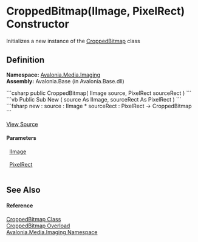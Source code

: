 # CroppedBitmap(IImage, PixelRect) Constructor


Initializes a new instance of the <a href="T_Avalonia_Media_Imaging_CroppedBitmap">CroppedBitmap</a> class



## Definition
**Namespace:** <a href="N_Avalonia_Media_Imaging">Avalonia.Media.Imaging</a>  
**Assembly:** Avalonia.Base (in Avalonia.Base.dll)

<Tabs groupId="api-code-preview">
<TabItem value="csharp" label="C#">
```csharp
public CroppedBitmap(
	IImage source,
	PixelRect sourceRect
)
```
</TabItem>
<TabItem value="vb" label="VB">
```vb
Public Sub New ( 
	source As IImage,
	sourceRect As PixelRect
)
```
</TabItem>
<TabItem value="fsharp" label="F#">
```fsharp
new : 
        source : IImage * 
        sourceRect : PixelRect -> CroppedBitmap
```
</TabItem>
</Tabs>



<a href="https://github.com/AvaloniaUI/Avalonia/tree/master/src/Avalonia.Base/Media/Imaging/CroppedBitmap.cs#L53" title="View the source code">View Source</a>



#### Parameters
<dl><dt>  <a href="T_Avalonia_Media_IImage">IImage</a></dt><dd> </dd><dt>  <a href="T_Avalonia_PixelRect">PixelRect</a></dt><dd> </dd></dl>

## See Also


#### Reference
<a href="T_Avalonia_Media_Imaging_CroppedBitmap">CroppedBitmap Class</a>  
<a href="Overload_Avalonia_Media_Imaging_CroppedBitmap__ctor">CroppedBitmap Overload</a>  
<a href="N_Avalonia_Media_Imaging">Avalonia.Media.Imaging Namespace</a>  

